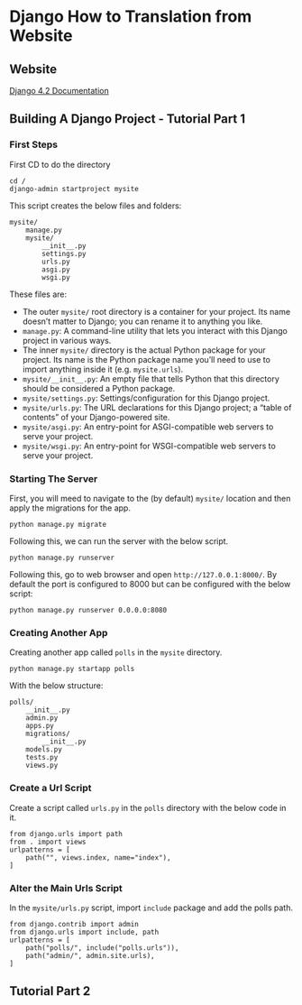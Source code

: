 # Django How to Translation from Website

## Website

[Django 4.2 Documentation](https://docs.djangoproject.com/en/4.2/)

## Building A Django Project - Tutorial Part 1

### First Steps

First CD to do the directory

```Sh
cd /
django-admin startproject mysite
```

This script creates the below files and folders:

```Sh
mysite/
    manage.py
    mysite/
        __init__.py
        settings.py
        urls.py
        asgi.py
        wsgi.py
```

These files are:

- The outer `mysite/` root directory is a container for your project. Its name doesn’t matter to Django; you can rename it to anything you like.
- `manage.py`: A command-line utility that lets you interact with this Django project in various ways.
- The inner `mysite/` directory is the actual Python package for your project. Its name is the Python package name you’ll need to use to import anything inside it (e.g. `mysite.urls`).
- `mysite/__init__.py`: An empty file that tells Python that this directory should be considered a Python package.
- `mysite/settings.py`: Settings/configuration for this Django project.
- `mysite/urls.py`: The URL declarations for this Django project; a “table of contents” of your Django-powered site.
- `mysite/asgi.py`: An entry-point for ASGI-compatible web servers to serve your project.
- `mysite/wsgi.py`: An entry-point for WSGI-compatible web servers to serve your project.

### Starting The Server

First, you will meed to navigate to the (by default) `mysite/` location and then apply the migrations for the app.

```Sh
python manage.py migrate
```

Following this, we can run the server with the below script.

```Sh
python manage.py runserver
```

Following this, go to web browser and open `http://127.0.0.1:8000/`. By default the port is configured to 8000 but can be configured with the below script:

```Sh
python manage.py runserver 0.0.0.0:8080
```

### Creating Another App

Creating another app called `polls` in the `mysite` directory.

```Sh
python manage.py startapp polls
```

With the below structure:

```Sh
polls/
    __init__.py
    admin.py
    apps.py
    migrations/
        __init__.py
    models.py
    tests.py
    views.py
```

### Create a Url Script

Create a script called `urls.py` in the `polls` directory with the below code in it.

```Py
from django.urls import path
from . import views
urlpatterns = [
    path("", views.index, name="index"),
]
```

### Alter the Main Urls Script

In the `mysite/urls.py` script, import `include` package and add the polls path.

```Py
from django.contrib import admin
from django.urls import include, path
urlpatterns = [
    path("polls/", include("polls.urls")),
    path("admin/", admin.site.urls),
]
```

## Tutorial Part 2

